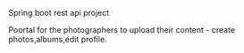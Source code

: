 Spring boot rest api project

Poortal for the photographers to upload their content - create photos,albums,edit profile.
